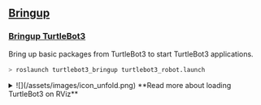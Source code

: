 ## [Bringup](#bringup)

### [Bringup TurtleBot3](#bringup-turtlebot3)

Bring up basic packages from TurtleBot3 to start TurtleBot3 applications.
  ```bash
> roslaunch turtlebot3_bringup turtlebot3_robot.launch
  ```

<details>
<summary>
![](/assets/images/icon_unfold.png) **Read more about loading TurtleBot3 on RViz**
</summary>
1. Bring up basic packages to start TurtleBot3 applications.  
  Please use the proper keyword among `burger`, `waffle`, `waffle_pi` for the `TURTLEBOT3_MODEL` parameter.  
  ```bash
> set TURTLEBOT3_MODEL=waffle
> roslaunch turtlebot3_bringup turtlebot3_remote.launch
  ```

2. Open a new ROS command window and enter the below command.  
  ```bash
> rosrun rviz rviz -d "<full path to turtlebot3_description>/rviz/model.rviz"
  ```  
  ![](/assets/images/platform/turtlebot3/bringup/run_rviz.jpg)
</details>
